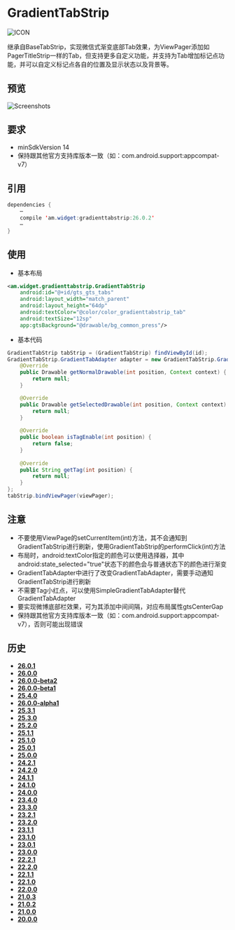 # GradientTabStrip
![ICON](https://raw.githubusercontent.com/AlexMofer/ProjectX/master/gradienttabstrip/icon.png)

继承自BaseTabStrip，实现微信式渐变底部Tab效果，为ViewPager添加如PagerTitleStrip一样的Tab，但支持更多自定义功能，并支持为Tab增加标记点功能，并可以自定义标记点各自的位置及显示状态以及背景等。
## 预览
![Screenshots](https://raw.githubusercontent.com/AlexMofer/ProjectX/master/gradienttabstrip/screenshots.gif)
## 要求
- minSdkVersion 14
- 保持跟其他官方支持库版本一致（如：com.android.support:appcompat-v7）

## 引用
```java
dependencies {
    ⋯
    compile 'am.widget:gradienttabstrip:26.0.2'
    ⋯
}
```
## 使用
- 基本布局
```xml
<am.widget.gradienttabstrip.GradientTabStrip
    android:id="@+id/gts_gts_tabs"
    android:layout_width="match_parent"
    android:layout_height="64dp"
    android:textColor="@color/color_gradienttabstrip_tab"
    android:textSize="12sp"
    app:gtsBackground="@drawable/bg_common_press"/>
```
- 基本代码
```java
GradientTabStrip tabStrip = (GradientTabStrip) findViewById(id);
GradientTabStrip.GradientTabAdapter adapter = new GradientTabStrip.GradientTabAdapter () {
    @Override
    public Drawable getNormalDrawable(int position, Context context) {
        return null;
    }

    @Override
    public Drawable getSelectedDrawable(int position, Context context) {
        return null;
    }
  
    @Override
    public boolean isTagEnable(int position) {
        return false;
    }
  
    @Override
    public String getTag(int position) {
        return null;
    }
};
tabStrip.bindViewPager(viewPager);
```
## 注意
- 不要使用ViewPage的setCurrentItem(int)方法，其不会通知到GradientTabStrip进行刷新，使用GradientTabStrip的performClick(int)方法
- 布局时，android:textColor指定的颜色可以使用选择器，其中android:state_selected="true"状态下的颜色会与普通状态下的颜色进行渐变
- GradientTabAdapter中进行了改变GradientTabAdapter，需要手动通知GradientTabStrip进行刷新
- 不需要Tag小红点，可以使用SimpleGradientTabAdapter替代GradientTabAdapter
- 要实现微博底部栏效果，可为其添加中间间隔，对应布局属性gtsCenterGap
- 保持跟其他官方支持库版本一致（如：com.android.support:appcompat-v7），否则可能出现错误

## 历史
- [**26.0.1**](https://bintray.com/alexmofer/maven/GradientTabStrip/26.0.1)
- [**26.0.0**](https://bintray.com/alexmofer/maven/GradientTabStrip/26.0.0)
- [**26.0.0-beta2**](https://bintray.com/alexmofer/maven/GradientTabStrip/26.0.0-beta2)
- [**26.0.0-beta1**](https://bintray.com/alexmofer/maven/GradientTabStrip/26.0.0-beta1)
- [**25.4.0**](https://bintray.com/alexmofer/maven/GradientTabStrip/25.4.0)
- [**26.0.0-alpha1**](https://bintray.com/alexmofer/maven/GradientTabStrip/26.0.0-alpha1)
- [**25.3.1**](https://bintray.com/alexmofer/maven/GradientTabStrip/25.3.1)
- [**25.3.0**](https://bintray.com/alexmofer/maven/GradientTabStrip/25.3.0)
- [**25.2.0**](https://bintray.com/alexmofer/maven/GradientTabStrip/25.2.0)
- [**25.1.1**](https://bintray.com/alexmofer/maven/GradientTabStrip/25.1.1)
- [**25.1.0**](https://bintray.com/alexmofer/maven/GradientTabStrip/25.1.0)
- [**25.0.1**](https://bintray.com/alexmofer/maven/GradientTabStrip/25.0.1)
- [**25.0.0**](https://bintray.com/alexmofer/maven/GradientTabStrip/25.0.0)
- [**24.2.1**](https://bintray.com/alexmofer/maven/GradientTabStrip/24.2.1)
- [**24.2.0**](https://bintray.com/alexmofer/maven/GradientTabStrip/24.2.0)
- [**24.1.1**](https://bintray.com/alexmofer/maven/GradientTabStrip/24.1.1)
- [**24.1.0**](https://bintray.com/alexmofer/maven/GradientTabStrip/24.1.0)
- [**24.0.0**](https://bintray.com/alexmofer/maven/GradientTabStrip/24.0.0)
- [**23.4.0**](https://bintray.com/alexmofer/maven/GradientTabStrip/23.4.0)
- [**23.3.0**](https://bintray.com/alexmofer/maven/GradientTabStrip/23.3.0)
- [**23.2.1**](https://bintray.com/alexmofer/maven/GradientTabStrip/23.2.1)
- [**23.2.0**](https://bintray.com/alexmofer/maven/GradientTabStrip/23.2.0)
- [**23.1.1**](https://bintray.com/alexmofer/maven/GradientTabStrip/23.1.1)
- [**23.1.0**](https://bintray.com/alexmofer/maven/GradientTabStrip/23.1.0)
- [**23.0.1**](https://bintray.com/alexmofer/maven/GradientTabStrip/23.0.1)
- [**23.0.0**](https://bintray.com/alexmofer/maven/GradientTabStrip/23.0.0)
- [**22.2.1**](https://bintray.com/alexmofer/maven/GradientTabStrip/22.2.1)
- [**22.2.0**](https://bintray.com/alexmofer/maven/GradientTabStrip/22.2.0)
- [**22.1.1**](https://bintray.com/alexmofer/maven/GradientTabStrip/22.1.1)
- [**22.1.0**](https://bintray.com/alexmofer/maven/GradientTabStrip/22.1.0)
- [**22.0.0**](https://bintray.com/alexmofer/maven/GradientTabStrip/22.0.0)
- [**21.0.3**](https://bintray.com/alexmofer/maven/GradientTabStrip/21.0.3)
- [**21.0.2**](https://bintray.com/alexmofer/maven/GradientTabStrip/21.0.2)
- [**21.0.0**](https://bintray.com/alexmofer/maven/GradientTabStrip/21.0.0)
- [**20.0.0**](https://bintray.com/alexmofer/maven/GradientTabStrip/20.0.0)